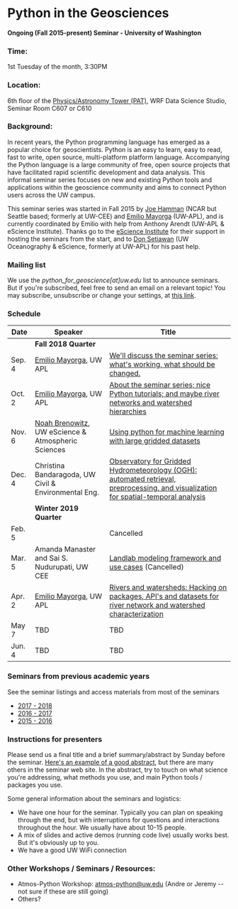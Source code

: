 Python in the Geosciences
====
**Ongoing (Fall 2015-present) Seminar - University of Washington**

### Time:

1st Tuesday of the month, 3:30PM

### Location:

6th floor of the [Physics/Astronomy Tower (PAT)](http://uw.edu/maps?pat), WRF Data Science Studio, Seminar Room C607 or C610

### Background:

In recent years, the Python programming language has emerged as a popular choice for geoscientists. Python is an easy to learn, easy to read, fast to write, open source, multi-platform platform language. Accompanying the Python language is a large community of free, open source projects that have facilitated rapid scientific development and data analysis. This informal seminar series focuses on new and existing Python tools and applications within the geoscience community and aims to connect Python users across the UW campus.

This seminar series was started in Fall 2015 by [Joe Hamman](https://github.com/jhamman/) (NCAR but Seattle based; formerly at UW-CEE) and [Emilio Mayorga](https://github.com/emiliom/) (UW-APL), and is currently coordinated by Emilio with help from Anthony Arendt (UW-APL & eScience Institute). Thanks go to the [eScience Institute](http://escience.washington.edu) for their support in hosting the seminars from the start, and to [Don Setiawan](https://github.com/lsetiawan/) (UW Oceanography & eScience, formerly at UW-APL) for his past help.

### Mailing list

We use the *python_for_geoscience[at]uw.edu* list to announce seminars. But if you're subscribed, feel free to send an email on a relevant topic! You may subscribe, unsubscribe or change your settings, at [this link](https://mailman1.u.washington.edu/mailman/listinfo/python_for_geoscience).

### Schedule

| Date | Speaker | Title |
| ------ | ---- | ---- |
| &nbsp; | **Fall 2018 Quarter** | &nbsp; |
| Sep. 4 | [Emilio Mayorga](https://github.com/emiliom), UW APL | [We'll discuss the seminar series: what's working, what should be changed.](https://github.com/uwescience/Python-for-geosciences/tree/master/20180904/) |
| Oct. 2 | [Emilio Mayorga](https://github.com/emiliom), UW APL | [About the seminar series; nice Python tutorials; and maybe river networks and watershed hierarchies](http://mailman11.u.washington.edu/pipermail/python_for_geoscience/2018-October/000042.html) |
| Nov. 6 | [Noah Brenowitz](http://www.noahbrenowitz.com/), UW eScience & Atmospheric Sciences | [Using python for machine learning with large gridded datasets](https://github.com/uwescience/Python-for-geosciences/tree/master/20181106/) |
| Dec. 4 | Christina Bandaragoda, UW Civil & Environmental Eng. | [Observatory for Gridded Hydrometeorology (OGH): automated retrieval, preprocessing, and visualization for spatial-temporal analysis](https://github.com/uwescience/Python-for-geosciences/tree/master/20181204/) |
| &nbsp; | **Winter 2019 Quarter** | &nbsp; |
| Feb. 5 | &nbsp; | Cancelled |
| Mar. 5 | Amanda Manaster and Sai S. Nudurupati, UW CEE | [Landlab modeling framework and use cases](https://github.com/uwescience/Python-for-geosciences/tree/master/20190305/) (Cancelled) |
| Apr. 2 | [Emilio Mayorga](https://github.com/emiliom/), UW APL | [Rivers and watersheds: Hacking on packages, API's and datasets for river network and watershed characterization](https://github.com/uwescience/Python-for-geosciences/tree/master/20190402/) |
| May 7 | TBD | TBD |
| Jun. 4 | TBD | TBD |

### Seminars from previous academic years
See the seminar listings and access materials from most of the seminars
- [2017 - 2018](seminars_2017-2018.md)
- [2016 - 2017](seminars_2016-2017.md)
- [2015 - 2016](seminars_2015-2016.md)


### Instructions for presenters

Please send us a final title and a brief summary/abstract by Sunday before the seminar. [Here's an example of a good abstract](https://github.com/uwescience/Python-for-geosciences/blob/master/20181106/README.md), but there are many others in the seminar web site. In the abstract, try to touch on what science you're addressing, what methods you use, and main Python tools / packages you use.

Some general information about the seminars and logistics:

- We have one hour for the seminar. Typically you can plan on speaking through the end, but with interruptions for questions and interactions throughout the hour. We usually have about 10-15 people.
- A mix of slides and active demos (running code live) usually works best. But it's obviously up to you.
- We have a good UW WiFi connection

### Other Workshops / Seminars / Resources:
- Atmos-Python Workshop: atmos-python@uw.edu (Andre or Jeremy -- not sure if these are still going)
- Others?
